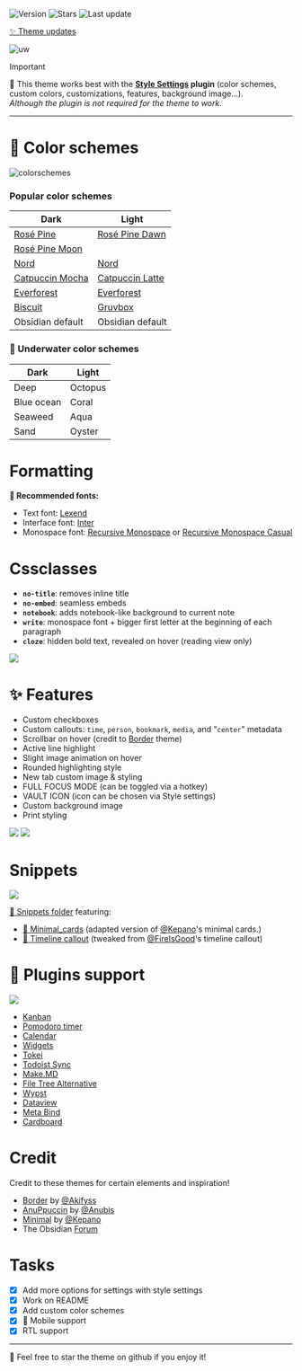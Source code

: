 ![Version](https://img.shields.io/github/manifest-json/v/Seniblue/Underwater?style=for-the-badge&color=9ccfd8&labelColor=26233a)
![Stars](https://img.shields.io/github/stars/Seniblue/Underwater?style=for-the-badge&color=c4a7e7&labelColor=26233a)
![Last update](https://img.shields.io/github/last-commit/Seniblue/Underwater?style=for-the-badge&color=ebbcba&labelColor=26233a)

[✨ Theme updates](https://github.com/Seniblue/Underwater/releases)

![uw](img/thumbnail.png)

> [!IMPORTANT]
> 🐳 This theme works best with the **[Style Settings](https://github.com/mgmeyers/obsidian-style-settings) plugin** (color schemes, custom colors, customizations, features, background image...).<br>
> _Although the plugin is not required for the theme to work._
---

# 🎨 Color schemes

![colorschemes](img/colorschemes.png)
### Popular color schemes
| Dark                                                | Light                                               |
| --------------------------------------------------- | --------------------------------------------------- |
| [Rosé Pine](https://rosepinetheme.com/)             | [Rosé Pine Dawn](https://rosepinetheme.com/)             |
| [Rosé Pine Moon](https://rosepinetheme.com/)        |                                                     |
| [Nord](https://www.nordtheme.com/)                  | [Nord](https://www.nordtheme.com/)                  |
| [Catpuccin Mocha](https://catppuccin.com/)          | [Catpuccin Latte](https://catppuccin.com/)          |
| [Everforest](https://github.com/sainnhe/everforest) | [Everforest](https://github.com/sainnhe/everforest) |
| [Biscuit](https://github.com/Biscuit-Theme/biscuit) | [Gruvbox](https://github.com/morhetz/gruvbox)       |
| Obsidian default                                    | Obsidian default                                    |

### 🌊 Underwater color schemes
| Dark       | Light   |
| ---------- | ------- |
| Deep       | Octopus |
| Blue ocean | Coral   |
| Seaweed    | Aqua    |
| Sand       | Oyster  |

# Formatting
**🪼 Recommended fonts:**
- Text font: [Lexend](https://www.lexend.com/)
- Interface font: [Inter](https://rsms.me/inter/)
- Monospace font: [Recursive Monospace](https://www.recursive.design/) or [Recursive Monospace Casual](https://www.recursive.design/)

# Cssclasses

- **`no-title`**: removes inline title
- **`no-embed`**: seamless embeds
- **`notebook`**: adds notebook-like background to current note
- **`write`**: monospace font + bigger first letter at the beginning of each paragraph
- **`cloze`**: hidden bold text, revealed on hover (reading view only)

![](https://github.com/Seniblue/Underwater/blob/main/img/checkboxes.png)

# ✨ Features
- Custom checkboxes
- Custom callouts: `time`, `person`, `bookmark`, `media`, and "`center`" metadata
- Scrollbar on hover (credit to [Border](https://github.com/Akifyss/obsidian-border) theme)
- Active line highlight
- Slight image animation on hover
- Rounded highlighting style
- New tab custom image & styling
- FULL FOCUS MODE (can be toggled via a hotkey)
- VAULT ICON (icon can be chosen via Style settings)
- Custom background image
- Print styling

![](https://github.com/Seniblue/Underwater/blob/main/img/ffmode.png)
![](https://github.com/Seniblue/Underwater/blob/main/img/bgimg.png)

# Snippets
![](https://github.com/Seniblue/Underwater/blob/main/img/snippets.png)

[🐠 Snippets folder](https://github.com/Seniblue/Underwater/tree/main/%F0%9F%90%A0%20SNIPPETS) featuring:
- [🌊 Minimal_cards](https://github.com/Seniblue/Underwater/blob/main/%F0%9F%90%A0%20SNIPPETS/%F0%9F%8C%8A%20Minimal_cards.css) (adapted version of [@Kepano](https://github.com/kepano)'s minimal cards.)
-   [🚩 Timeline callout](https://github.com/Seniblue/Underwater/blob/main/%F0%9F%90%A0%20SNIPPETS/%F0%9F%9A%A9%20Timeline%20callout.css) (tweaked from [@FireIsGood](https://discord.com/channels/686053708261228577/702656734631821413/1156868388249935883)'s timeline callout)

# 🧩 Plugins support
![](https://github.com/Seniblue/Underwater/blob/main/img/plugins.png)

- [Kanban](https://github.com/mgmeyers/obsidian-kanban)
- [Pomodoro timer](https://github.com/eatgrass/obsidian-pomodoro-timer)
- [Calendar](https://github.com/liamcain/obsidian-calendar-plugin)
- [Widgets](https://github.com/rafaelveiga/obsidian-widgets)
- [Tokei](https://github.com/ms3056/Tokei)
- [Todoist Sync](https://github.com/jamiebrynes7/obsidian-todoist-plugin)
- [Make.MD](https://github.com/Make-md/makemd)
- [File Tree Alternative](https://github.com/ozntel/file-tree-alternative)
- [Wypst](https://github.com/0xpapercut/obsidian-wypst)
- [Dataview](https://github.com/blacksmithgu/obsidian-dataview)
- [Meta Bind](https://github.com/mProjectsCode/obsidian-meta-bind-plugin)
- [Cardboard](https://github.com/roovo/obsidian-card-board)

# Credit
Credit to these themes for certain elements and inspiration!
- [Border](https://github.com/Akifyss/obsidian-border) by [@Akifyss](https://github.com/Akifyss)
- [AnuPpuccin](https://github.com/AnubisNekhet/AnuPpuccin) by [@Anubis](https://github.com/AnubisNekhet)
- [Minimal](https://github.com/kepano/obsidian-minimal) by [@Kepano](https://github.com/kepano)
- The Obsidian [Forum](https://forum.obsidian.md/)

# Tasks
- [x] Add more options for settings with style settings
- [x] Work on README
- [x] Add custom color schemes
- [x] 📱 Mobile support
- [x] RTL support

---

💫 Feel free to star the theme on github if you enjoy it!

